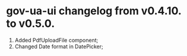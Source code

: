 # gov-ua-ui changelog from v0.4.10. to v0.5.0.

1. Added PdfUploadFile component;
2. Changed Date format in DatePicker;
